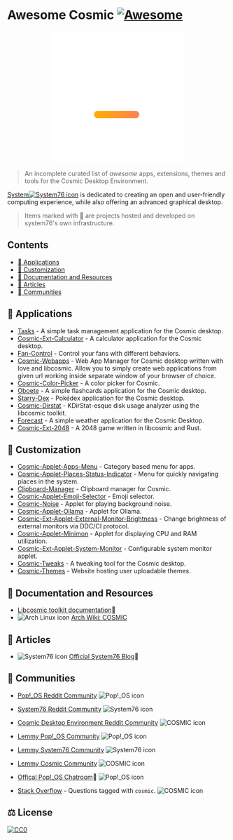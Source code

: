 # Awesome Cosmic [![Awesome](https://awesome.re/badge.svg)](https://awesome.re)

<p align="center">
  <img width="300" height="300" src="media/cosmic logo white + gradient mark.svg">
</p>

<!-- <img src="media/cosmic logo white + gradient mark.svg" align="right" width="200" style="float: right;"> -->

> An incomplete curated list of _awesome_ apps, extensions, themes and tools for the Cosmic Desktop Environment.

<a href="https://system76.com/">System<img src="https://lemmy.world/pictrs/image/2eb16e80-e1ca-4fb4-bd0d-5ef7e1732cc9.png" alt="System76 icon" width="20" height="20"/></a> is dedicated to creating an open and user-friendly computing experience, while also offering an advanced graphical desktop.

> Items marked with 📌 are projects hosted and developed on system76's own infrastructure.

## Contents
- [📱 Applications](#-applications)
- [🎨 Customization](#-customization)
- [📃 Documentation and Resources](#-documentation-and-resources)
- [📰 Articles](#-articles)
- [👥 Communities](#-communities)


## 📱 Applications
- [Tasks](https://github.com/edfloreshz/tasks) - A simple task management application for the Cosmic desktop.
- [Cosmic-Ext-Calculator](https://github.com/edfloreshz/cosmic-ext-calculator) - A calculator application for the Cosmic desktop.
- [Fan-Control](https://github.com/wiiznokes/fan-control) - Control your fans with different behaviors.
- [Cosmic-Webapps](https://github.com/elevenhsoft/WebApps) - Web App Manager for Cosmic desktop written with love and libcosmic. Allow you to simply create web applications from given url working inside separate window of your browser of choice.
- [Cosmic-Color-Picker](https://github.com/PixelDoted/cosmic-color-picker) - A color picker for Cosmic.
- [Oboete](https://github.com/mariinkys/oboete) - A simple flashcards application for the Cosmic desktop.
- [Starry-Dex](https://github.com/mariinkys/starrydex) - Pokédex application for the Cosmic desktop.
- [Cosmic-Dirstat](https://github.com/Koranir/cosmic-dirstat) - KDirStat-esque disk usage analyzer using the libcosmic toolkit.
- [Forecast](https://github.com/cosmic-utils/forecast?tab=readme-ov-file) - A simple weather application for the Cosmic Desktop.
- [Cosmic-Ext-2048](https://github.com/Kartonrealista/cosmic-ext-2048) - A 2048 game written in libcosmic and Rust.



## 🎨 Customization
- [Cosmic-Applet-Apps-Menu](https://github.com/leb-kuchen/cosmic-applet-apps-menu) - Category based menu for apps.
- [Cosmic-Applet-Places-Status-Indicator](https://github.com/leb-kuchen/cosmic-applet-places-status-indicator) - Menu for quickly navigating places in the system.
- [Clipboard-Manager](https://github.com/wiiznokes/clipboard-manager) - Clipboard manager for Cosmic.
- [Cosmic-Applet-Emoji-Selector](https://github.com/leb-kuchen/cosmic-applet-emoji-selector) - Emoji selector.
- [Cosmic-Noise](https://github.com/bq-wrongway/cosmic-noise) - Applet for playing background noise.
- [Cosmic-Applet-Ollama](https://github.com/elevenhsoft/cosmic-applet-ollama) - Applet for Ollama.
- [Cosmic-Ext-Applet-External-Monitor-Brightness](https://github.com/maciekk64/cosmic-ext-applet-external-monitor-brightness) - Change brightness of external monitors via DDC/CI protocol.
- [Cosmic-Applet-Minimon](https://github.com/Hyperchaotic/minimon-applet) - Applet for displaying CPU and RAM utilization.
- [Cosmic-Ext-Applet-System-Monitor](https://github.com/D-Brox/cosmic-ext-applet-system-monitor) - Configurable system monitor applet.
- [Cosmic-Tweaks](https://github.com/cosmic-utils/cosmic-tweaks) - A tweaking tool for the Cosmic desktop.
- [Cosmic-Themes](https://cosmic-themes.org/) - Website hosting user uploadable themes.


## 📃 Documentation and Resources
- [Libcosmic toolkit documentation](https://pop-os.github.io/libcosmic-book/introduction.html)📌
- <img src="https://gitlab.archlinux.org/uploads/-/system/group/avatar/23/iconfinder_archlinux_386451.png" alt="Arch Linux icon" width="20" height="20"/> [Arch Wiki: COSMIC](https://wiki.archlinux.org/index.php/COSMIC) 

## 📰 Articles
- <img src="https://lemmy.world/pictrs/image/2eb16e80-e1ca-4fb4-bd0d-5ef7e1732cc9.png" alt="System76 icon" width="20" height="20"/> [Official System76 Blog](https://blog.system76.com/)📌


## 👥 Communities
- [Pop!_OS Reddit Community](https://farside.link/redlib/r/pop_os/) <img src="https://lemmy.world/pictrs/image/ac0c7ffa-b719-46fe-982f-2e09cd939760.png" alt="Pop!_OS icon" width="20" height="20"/> 
- [System76 Reddit Community](https://farside.link/redlib/r/System76/) <img src="https://lemmy.world/pictrs/image/2eb16e80-e1ca-4fb4-bd0d-5ef7e1732cc9.png" alt="System76 icon" width="20" height="20"/> 
- [Cosmic Desktop Environment Reddit Community](https://farside.link/redlib/r/COSMICDE/) <img src="https://images.prismic.io/system76/ZnBla5m069VX10Kz_cosmic-sectiontutorial-orange.png" alt="COSMIC icon" width="20" height="20"/> 

- [Lemmy Pop!_OS Community](https://lemmy.world/c/pop_os) <img src="https://lemmy.world/pictrs/image/ac0c7ffa-b719-46fe-982f-2e09cd939760.png" alt="Pop!_OS icon" width="20" height="20"/> 
- [Lemmy System76 Community](https://lemmy.ml/c/system76/) <img src="https://lemmy.world/pictrs/image/2eb16e80-e1ca-4fb4-bd0d-5ef7e1732cc9.png" alt="System76 icon" width="20" height="20"/> 
- [Lemmy Cosmic Community](https://lemmy.ml/c/cosmic/) <img src="https://images.prismic.io/system76/ZnBla5m069VX10Kz_cosmic-sectiontutorial-orange.png" alt="COSMIC icon" width="20" height="20"/>
  
- [Offical Pop!_OS Chatroom](https://chat.pop-os.org/pop-os/)📌 <img src="https://lemmy.world/pictrs/image/ac0c7ffa-b719-46fe-982f-2e09cd939760.png" alt="Pop!_OS icon" width="20" height="20"/> 
- [Stack Overflow](https://stackoverflow.com/questions/tagged/cosmic) - Questions tagged with `cosmic`. <img src="https://images.prismic.io/system76/ZnBla5m069VX10Kz_cosmic-sectiontutorial-orange.png" alt="COSMIC icon" width="20" height="20"/> 

## ⚖️ License
[![CC0](http://mirrors.creativecommons.org/presskit/buttons/88x31/svg/cc-zero.svg)](https://creativecommons.org/publicdomain/zero/1.0/)
